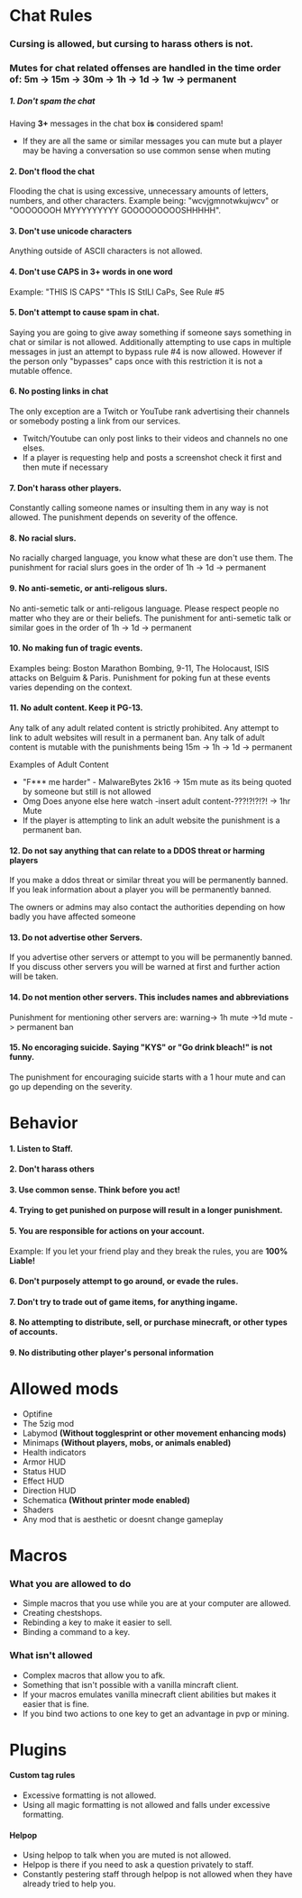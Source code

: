 # Chat Rules
### Cursing is allowed, but cursing to harass others is not.
### Mutes for chat related offenses are handled in the time order of: 5m -> 15m -> 30m -> 1h -> 1d -> 1w -> permanent

##### 1. Don't spam the chat

Having **3+** messages in the chat box **is** considered spam!

* If they are all the same or similar messages you can mute but a player may be having a conversation so use common sense when muting

#### 2. Don't flood the chat

Flooding the chat is using excessive, unnecessary amounts of letters, numbers, and other characters. Example being: "wcvjgmnotwkujwcv" or "OOOOOOOH MYYYYYYYYY GOOOOOOOOOSHHHHH".

#### 3. Don't use unicode characters
Anything outside of ASCII characters is not allowed.

#### 4. Don't use CAPS in **3+** words in one word

Example: "THIS IS CAPS" "ThIs IS StILl CaPs, See Rule #5

#### 5. Don't attempt to cause spam in chat.

Saying you are going to give away something if someone says something in chat or similar is not allowed.
Additionally attempting to use caps in multiple messages in just an attempt to bypass rule #4 is now allowed.
However if the person only "bypasses" caps once with this restriction it is not a mutable offence.

#### 6. No posting links in chat

The only exception are a Twitch or YouTube rank advertising their channels or somebody posting a link from our services.

* Twitch/Youtube can only post links to their videos and channels no one elses.
* If a player is requesting help and posts a screenshot check it first and then mute if necessary

#### 7. Don't harass other players.

Constantly calling someone names or insulting them in any way is not allowed.
The punishment depends on severity of the offence.

#### 8. No racial slurs. 

No racially charged language, you know what these are don't use them.
The punishment for racial slurs goes in the order of 1h -> 1d -> permanent

#### 9. No anti-semetic, or anti-religous slurs.

No anti-semetic talk or anti-religous language.
Please respect people no matter who they are or their beliefs.
The punishment for anti-semetic talk or similar goes in the order of 1h -> 1d -> permanent

#### 10. No making fun of tragic events.

Examples being: Boston Marathon Bombing, 9-11, The Holocaust, ISIS attacks on Belguim & Paris.
Punishment for poking fun at these events varies depending on the context.

#### 11. No adult content. Keep it **PG-13**. 

Any talk of any adult related content is strictly prohibited.
Any attempt to link to adult websites will result in a permanent ban.
Any talk of adult content is mutable with the punishments being 15m -> 1h -> 1d -> permanent

Examples of Adult Content

* "F*** me harder" - MalwareBytes 2k16 -> 15m mute as its being quoted by someone but still is not allowed
* Omg Does anyone else here watch -insert adult content-???!?!?!?! -> 1hr Mute
* If the player is attempting to link an adult website the punishment is a permanent ban.

#### 12. Do not say anything that can relate to a DDOS threat or harming players

If you make a ddos threat or similar threat you will be permanently banned.
If you leak information about a player you will be permanently banned.

The owners or admins may also contact the authorities depending on how badly you have affected someone

#### 13. Do not advertise other Servers.

If you advertise other servers or attempt to you will be permanently banned.
If you discuss other servers you will be warned at first and further action will be taken.
 
#### 14. Do not mention other servers. **This includes names and abbreviations**

Punishment for mentioning other servers are: warning-> 1h mute ->1d mute -> permanent ban

#### 15. No encoraging suicide. Saying "KYS" or "Go drink bleach!" is not funny.

The punishment for encouraging suicide starts with a 1 hour mute and can go up depending on
the severity.

# Behavior
#### 1. **Listen to Staff**.

#### 2. Don't harass others

#### 3. Use common sense. **Think before you act!**

#### 4. Trying to get punished on purpose will result in a **longer punishment**.

#### 5. You are responsible for actions on your account. 

Example: If you let your friend play and they break the rules, you are **100% Liable!**

#### 6. Don't purposely attempt to go around, or evade the rules.

#### 7. Don't try to trade out of game items, for anything ingame.

#### 8. No attempting to distribute, sell, or purchase minecraft, or other types of accounts.

#### 9. No distributing other player's personal information

# Allowed mods

* Optifine
* The 5zig mod
* Labymod **(Without togglesprint or other movement enhancing mods)**
* Minimaps **(Without players, mobs, or animals enabled)**
* Health indicators
* Armor HUD
* Status HUD
* Effect HUD
* Direction HUD
* Schematica **(Without printer mode enabled)**
* Shaders
* Any mod that is aesthetic or doesnt change gameplay

# Macros
### What you are allowed to do
* Simple macros that you use while you are at your computer are allowed.
* Creating chestshops.
* Rebinding a key to make it easier to sell.
* Binding a command to a key.
 
### What isn't allowed
* Complex macros that allow you to afk.
* Something that isn't possible with a vanilla mincraft client.
 * If your macros emulates vanilla minecraft client abilities but makes it easier that is fine.
* If you bind two actions to one key to get an advantage in pvp or mining.

# Plugins
#### Custom tag rules

* Excessive formatting is not allowed.
* Using all magic formatting is not allowed and falls under excessive formatting.


#### Helpop

* Using helpop to talk when you are muted is not allowed.
* Helpop is there if you need to ask a question privately to staff.
* Constantly pestering staff through helpop is not allowed when they have already tried to help you.
